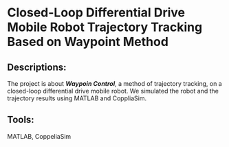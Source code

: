 # Closed-Loop Differential Drive Mobile Robot Trajectory Tracking Based on Waypoint Method
 
## Descriptions:
The project is about ***Waypoin Control***, a method of trajectory tracking, on a closed-loop differential drive mobile robot. We simulated the robot and the trajectory results using MATLAB and CoppliaSim.

## Tools:
MATLAB, CoppeliaSim
